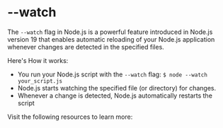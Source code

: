 # --watch

The `--watch` flag in Node.js is a powerful feature introduced in Node.js version 19 that enables automatic reloading of your Node.js application whenever changes are detected in the specified files.

Here's How it works:

- You run your Node.js script with the `--watch` flag: `$ node --watch your_script.js`
- Node.js starts watching the specified file (or directory) for changes.
- Whenever a change is detected, Node.js automatically restarts the script

Visit the following resources to learn more:
